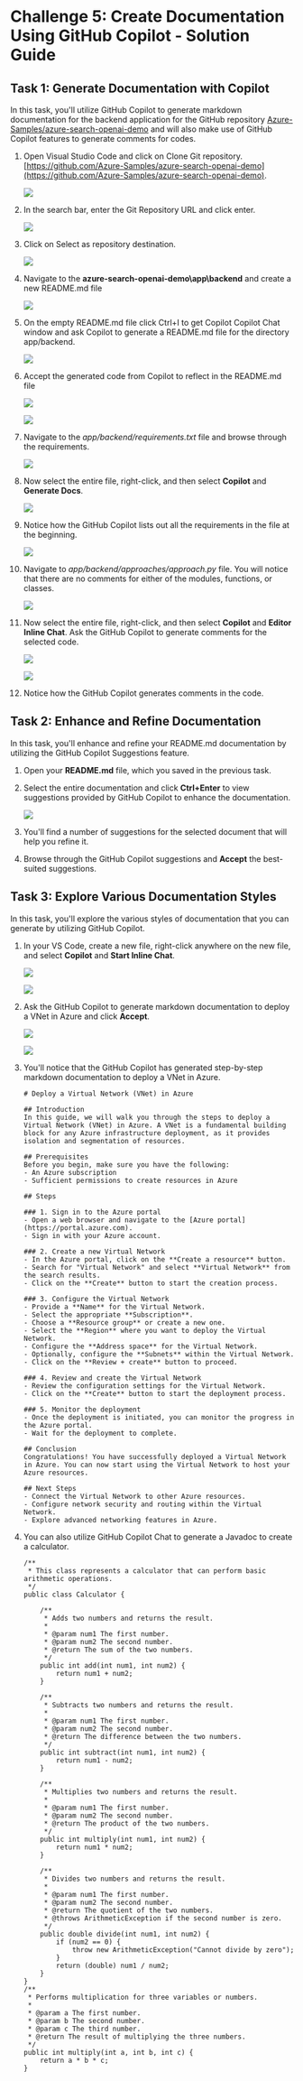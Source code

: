 # Challenge 5: Create Documentation Using GitHub Copilot - Solution Guide

## Task 1: Generate Documentation with Copilot

In this task, you'll utilize GitHub Copilot to generate markdown documentation for the backend application for the GitHub repository [Azure-Samples/azure-search-openai-demo](https://github.com/Azure-Samples/azure-search-openai-demo) and will also make use of GitHub Copilot features to generate comments for codes.

1. Open Visual Studio Code and click on Clone Git repository. [https://github.com/Azure-Samples/azure-search-openai-demo](https://github.com/Azure-Samples/azure-search-openai-demo).

   ![](../../media/18-06-25-s2-7.png)

1. In the search bar, enter the Git Repository URL and click enter.

   ![](../../media/18-06-25-s5-1.png)

1. Click on Select as repository destination.

   ![](../../media/18-06-25-s5-2.png)

1. Navigate to the **azure-search-openai-demo\app\backend** and create a new README.md file

   ![](../../media/18-06-25-s5-3.png)

1. On the empty README.md file click Ctrl+I to get Copilot Copilot Chat window and ask Copilot to generate a README.md file for the directory app/backend.

   ![](../../media/Generatee.png)

1. Accept the generated code from Copilot to reflect in the README.md file

   ![](../../media/Code3.png)

   ![](../../media/Code2.png)

1. Navigate to the *app/backend/requirements.txt* file and browse through the requirements. 

   ![](../../media/backend-requirements.png)

1. Now select the entire file, right-click, and then select **Copilot** and **Generate Docs**.

   ![](../../media/18-06-25-s5-4.png)

1. Notice how the GitHub Copilot lists out all the requirements in the file at the beginning.

   ![](../../media/backend-requirements-list.png)

1. Navigate to *app/backend/approaches/approach.py* file. You will notice that there are no comments for either of the modules, functions, or classes.

   ![](../../media/18-06-25-s5-5.png)

1. Now select the entire file, right-click, and then select **Copilot** and **Editor Inline Chat**. Ask the GitHub Copilot to generate comments for the selected code.

   ![](../../media/18-06-25-s5-6.png)

   ![](../../media/18-06-25-s5-7.png)

1. Notice how the GitHub Copilot generates comments in the code.

## Task 2: Enhance and Refine Documentation

In this task, you'll enhance and refine your README.md documentation by utilizing the GitHub Copilot Suggestions feature.

1. Open your **README.md** file, which you saved in the previous task.

1. Select the entire documentation and click **Ctrl+Enter** to view suggestions provided by GitHub Copilot to enhance the documentation.

   ![](../../media/backend-readme-suggestions.png)

1. You'll find a number of suggestions for the selected document that will help you refine it.

1. Browse through the GitHub Copilot suggestions and **Accept** the best-suited suggestions.

## Task 3: Explore Various Documentation Styles

In this task, you'll explore the various styles of documentation that you can generate by utilizing GitHub Copilot.

1. In your VS Code, create a new file, right-click anywhere on the new file, and select **Copilot** and **Start Inline Chat**.

   ![](../../media/18-06-25-s5-8.png)

   ![](../../media/18-06-25-s5-9.png)

1. Ask the GitHub Copilot to generate markdown documentation to deploy a VNet in Azure and click **Accept**.

   ![](../../media/18-06-25-s5-10.png)

   ![](../../media/18-06-25-s5-11.png)

1. You'll notice that the GitHub Copilot has generated step-by-step markdown documentation to deploy a VNet in Azure.

   ```
   # Deploy a Virtual Network (VNet) in Azure

   ## Introduction
   In this guide, we will walk you through the steps to deploy a Virtual Network (VNet) in Azure. A VNet is a fundamental building block for any Azure infrastructure deployment, as it provides isolation and segmentation of resources.

   ## Prerequisites
   Before you begin, make sure you have the following:
   - An Azure subscription
   - Sufficient permissions to create resources in Azure
   
   ## Steps

   ### 1. Sign in to the Azure portal
   - Open a web browser and navigate to the [Azure portal](https://portal.azure.com).
   - Sign in with your Azure account.

   ### 2. Create a new Virtual Network
   - In the Azure portal, click on the **Create a resource** button.
   - Search for "Virtual Network" and select **Virtual Network** from the search results.
   - Click on the **Create** button to start the creation process.

   ### 3. Configure the Virtual Network
   - Provide a **Name** for the Virtual Network.
   - Select the appropriate **Subscription**.
   - Choose a **Resource group** or create a new one.
   - Select the **Region** where you want to deploy the Virtual Network.
   - Configure the **Address space** for the Virtual Network.
   - Optionally, configure the **Subnets** within the Virtual Network.
   - Click on the **Review + create** button to proceed.

   ### 4. Review and create the Virtual Network
   - Review the configuration settings for the Virtual Network.
   - Click on the **Create** button to start the deployment process.
   
   ### 5. Monitor the deployment
   - Once the deployment is initiated, you can monitor the progress in the Azure portal.
   - Wait for the deployment to complete.

   ## Conclusion
   Congratulations! You have successfully deployed a Virtual Network in Azure. You can now start using the Virtual Network to host your    Azure resources.

   ## Next Steps
   - Connect the Virtual Network to other Azure resources.
   - Configure network security and routing within the Virtual Network.
   - Explore advanced networking features in Azure.
   ```

1. You can also utilize GitHub Copilot Chat to generate a Javadoc to create a calculator.

   ```
   /**
    * This class represents a calculator that can perform basic arithmetic operations.
    */
   public class Calculator {
    
       /**
        * Adds two numbers and returns the result.
        *
        * @param num1 The first number.
        * @param num2 The second number.
        * @return The sum of the two numbers.
        */
       public int add(int num1, int num2) {
           return num1 + num2;
       }
    
       /**
        * Subtracts two numbers and returns the result.
        *
        * @param num1 The first number.
        * @param num2 The second number.
        * @return The difference between the two numbers.
        */
       public int subtract(int num1, int num2) {
           return num1 - num2;
       }
    
       /**
        * Multiplies two numbers and returns the result.
        *
        * @param num1 The first number.
        * @param num2 The second number.
        * @return The product of the two numbers.
        */
       public int multiply(int num1, int num2) {
           return num1 * num2;
       }
    
       /**
        * Divides two numbers and returns the result.
        *
        * @param num1 The first number.
        * @param num2 The second number.
        * @return The quotient of the two numbers.
        * @throws ArithmeticException if the second number is zero.
        */
       public double divide(int num1, int num2) {
           if (num2 == 0) {
               throw new ArithmeticException("Cannot divide by zero");
           }
           return (double) num1 / num2;
       }
   }
   /**
    * Performs multiplication for three variables or numbers.
    *
    * @param a The first number.
    * @param b The second number.
    * @param c The third number.
    * @return The result of multiplying the three numbers.
    */
   public int multiply(int a, int b, int c) {
       return a * b * c;
   }
   ```


















